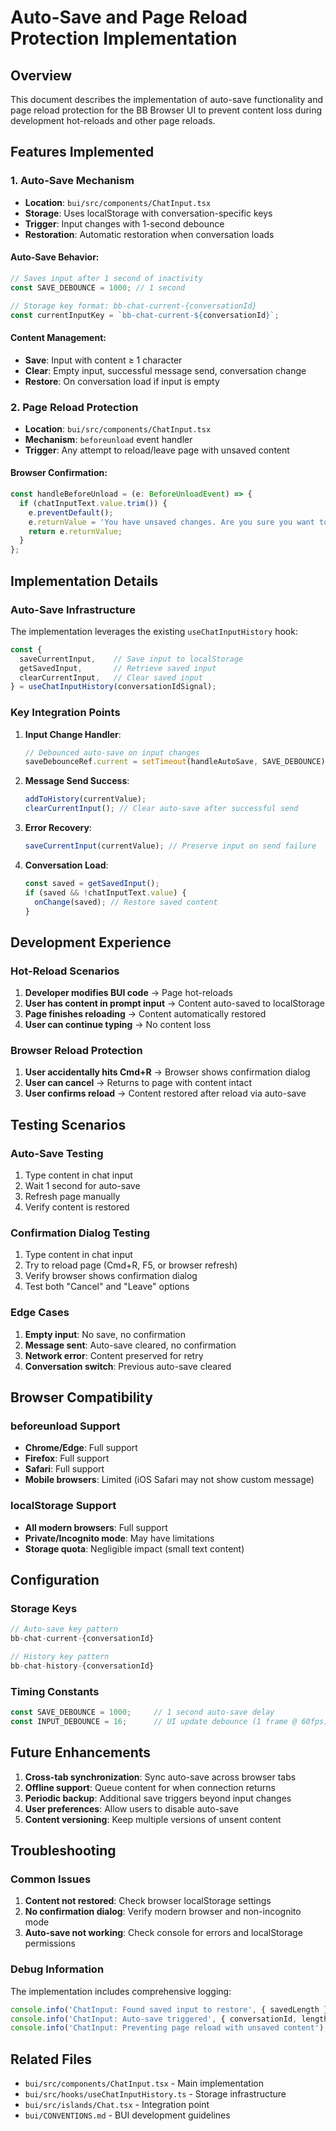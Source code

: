 # Auto-Save and Page Reload Protection Implementation

## Overview
This document describes the implementation of auto-save functionality and page reload protection for the BB Browser UI to prevent content loss during development hot-reloads and other page reloads.

## Features Implemented

### 1. Auto-Save Mechanism
- **Location**: `bui/src/components/ChatInput.tsx`
- **Storage**: Uses localStorage with conversation-specific keys
- **Trigger**: Input changes with 1-second debounce
- **Restoration**: Automatic restoration when conversation loads

#### Auto-Save Behavior:
```typescript
// Saves input after 1 second of inactivity
const SAVE_DEBOUNCE = 1000; // 1 second

// Storage key format: bb-chat-current-{conversationId}
const currentInputKey = `bb-chat-current-${conversationId}`;
```

#### Content Management:
- **Save**: Input with content ≥ 1 character
- **Clear**: Empty input, successful message send, conversation change
- **Restore**: On conversation load if input is empty

### 2. Page Reload Protection
- **Location**: `bui/src/components/ChatInput.tsx`
- **Mechanism**: `beforeunload` event handler
- **Trigger**: Any attempt to reload/leave page with unsaved content

#### Browser Confirmation:
```typescript
const handleBeforeUnload = (e: BeforeUnloadEvent) => {
  if (chatInputText.value.trim()) {
    e.preventDefault();
    e.returnValue = 'You have unsaved changes. Are you sure you want to leave?';
    return e.returnValue;
  }
};
```

## Implementation Details

### Auto-Save Infrastructure
The implementation leverages the existing `useChatInputHistory` hook:

```typescript
const {
  saveCurrentInput,    // Save input to localStorage
  getSavedInput,       // Retrieve saved input
  clearCurrentInput,   // Clear saved input
} = useChatInputHistory(conversationIdSignal);
```

### Key Integration Points

1. **Input Change Handler**:
   ```typescript
   // Debounced auto-save on input changes
   saveDebounceRef.current = setTimeout(handleAutoSave, SAVE_DEBOUNCE);
   ```

2. **Message Send Success**:
   ```typescript
   addToHistory(currentValue);
   clearCurrentInput(); // Clear auto-save after successful send
   ```

3. **Error Recovery**:
   ```typescript
   saveCurrentInput(currentValue); // Preserve input on send failure
   ```

4. **Conversation Load**:
   ```typescript
   const saved = getSavedInput();
   if (saved && !chatInputText.value) {
     onChange(saved); // Restore saved content
   }
   ```

## Development Experience

### Hot-Reload Scenarios
1. **Developer modifies BUI code** → Page hot-reloads
2. **User has content in prompt input** → Content auto-saved to localStorage
3. **Page finishes reloading** → Content automatically restored
4. **User can continue typing** → No content loss

### Browser Reload Protection
1. **User accidentally hits Cmd+R** → Browser shows confirmation dialog
2. **User can cancel** → Returns to page with content intact
3. **User confirms reload** → Content restored after reload via auto-save

## Testing Scenarios

### Auto-Save Testing
1. Type content in chat input
2. Wait 1 second for auto-save
3. Refresh page manually
4. Verify content is restored

### Confirmation Dialog Testing
1. Type content in chat input
2. Try to reload page (Cmd+R, F5, or browser refresh)
3. Verify browser shows confirmation dialog
4. Test both "Cancel" and "Leave" options

### Edge Cases
1. **Empty input**: No save, no confirmation
2. **Message sent**: Auto-save cleared, no confirmation  
3. **Network error**: Content preserved for retry
4. **Conversation switch**: Previous auto-save cleared

## Browser Compatibility

### beforeunload Support
- **Chrome/Edge**: Full support
- **Firefox**: Full support  
- **Safari**: Full support
- **Mobile browsers**: Limited (iOS Safari may not show custom message)

### localStorage Support
- **All modern browsers**: Full support
- **Private/Incognito mode**: May have limitations
- **Storage quota**: Negligible impact (small text content)

## Configuration

### Storage Keys
```typescript
// Auto-save key pattern
bb-chat-current-{conversationId}

// History key pattern  
bb-chat-history-{conversationId}
```

### Timing Constants
```typescript
const SAVE_DEBOUNCE = 1000;     // 1 second auto-save delay
const INPUT_DEBOUNCE = 16;      // UI update debounce (1 frame @ 60fps)
```

## Future Enhancements

1. **Cross-tab synchronization**: Sync auto-save across browser tabs
2. **Offline support**: Queue content for when connection returns
3. **Periodic backup**: Additional save triggers beyond input changes
4. **User preferences**: Allow users to disable auto-save
5. **Content versioning**: Keep multiple versions of unsent content

## Troubleshooting

### Common Issues
1. **Content not restored**: Check browser localStorage settings
2. **No confirmation dialog**: Verify modern browser and non-incognito mode
3. **Auto-save not working**: Check console for errors and localStorage permissions

### Debug Information
The implementation includes comprehensive logging:
```typescript
console.info('ChatInput: Found saved input to restore', { savedLength });
console.info('ChatInput: Auto-save triggered', { conversationId, length });
console.info('ChatInput: Preventing page reload with unsaved content');
```

## Related Files
- `bui/src/components/ChatInput.tsx` - Main implementation
- `bui/src/hooks/useChatInputHistory.ts` - Storage infrastructure  
- `bui/src/islands/Chat.tsx` - Integration point
- `bui/CONVENTIONS.md` - BUI development guidelines